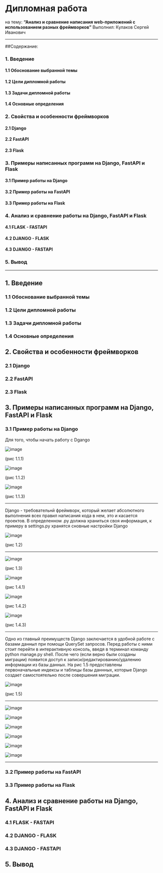 # Дипломная работа 
на тему: 
**“Анализ и сравнение написания web-приложений с использованием разных фреймворков”** 
Выполнил: Кулаков Сергей Иванович

----

##Содержание: 
### 1. Введение
#### 1.1 Обоснование выбранной темы
#### 1.2 Цели дипломной работы
#### 1.3 Задачи дипломной работы
#### 1.4 Основные определения
### 2. Свойства и особенности фреймворков
#### 2.1 Django
#### 2.2 FastAPI  
#### 2.3 Flask
### 3. Примеры написанных программ на Django, FastAPI  и Flask 
#### 3.1 Пример работы на Django
#### 3.2 Пример работы на FastAPI
#### 3.3 Пример работы на Flask
### 4. Анализ и сравнение работы на Django, FastAPI и Flask
#### 4.1 FLASK - FASTAPI
#### 4.2 DJANGO - FLASK
#### 4.3 DJANGO - FASTAPI
### 5. Вывод

----

## 1. Введение

### 1.1 Обоснование выбранной темы

### 1.2 Цели дипломной работы

### 1.3 Задачи дипломной работы

### 1.4 Основные определения

## 2. Свойства и особенности фреймворков

### 2.1 Django

### 2.2 FastAPI  

### 2.3 Flask

## 3. Примеры написанных программ на Django, FastAPI  и Flask 

### 3.1 Пример работы на Django

Для того, чтобы начать работу с Dgango

![image](https://github.com/user-attachments/assets/73988a24-6528-4988-9168-fdb37acea83d)

(рис 1.1.1)

![image](https://github.com/user-attachments/assets/f02d0b61-7f31-41e8-a2a6-436d5c51cf7a)

(рис 1.1.2)

![image](https://github.com/user-attachments/assets/03b2e68b-5746-4445-987b-22f1b60659e3)

(рис 1.1.3)

----

Django - требовательнй фреймворк, который желает абсолютного выполнения всех правил написания кода в нем, это и касается проектов.
В определенном .py должна храниться своя информация, к примеру в settings.py хранятся сновные настройки Django

![image](https://github.com/user-attachments/assets/0cda3723-a21b-4d3d-b629-543a04060d99)


(рис 1.2)

----

![image](https://github.com/user-attachments/assets/f2498644-bf71-4af8-8528-879f6e2539e1)

(рис 1.3)

![image](https://github.com/user-attachments/assets/7e64801f-e356-44a2-9bf6-7cdf6fe32c79)

(рис 1.4.1)

![image](https://github.com/user-attachments/assets/636a75ef-efcd-484d-b5ff-9c538cd2f963)

(рис 1.4.2)

![image](https://github.com/user-attachments/assets/118725a5-78a2-4e7b-ba04-5f3b4078e256)

(рис 1.4.3)

----

Одно из главный преимуществ Django заключается в удобной работе с базами данныл при помощи QuerySet запросов.
Перед работы с ними стоит перейти в интерактивную консоль, введя в терминал команду python manage.py shell. После чего (если верно были 
созданы миграции) появится доступ к записи/редактированию/удалению информации из базы данных. 
На рис 1.5 предоставлены первоначальные индексы и таблицы базы даннных, которые Django создает самостоятельно после совершения миграции.

![image](https://github.com/user-attachments/assets/167cef3c-9580-45e0-acdb-d312c982ede1)

(рис 1.5)

----

![image](https://github.com/user-attachments/assets/2ef58bae-a15d-4b81-9e20-b44463015240)

![image](https://github.com/user-attachments/assets/6157c3bf-cef4-48a0-8c7c-ba2a8cf87d02)

![image](https://github.com/user-attachments/assets/3e9fe3a3-cd4d-4261-91fc-f5759a5cc879)

![image](https://github.com/user-attachments/assets/91786cb9-5a6c-4f9a-b750-92758dcc1604)

![image](https://github.com/user-attachments/assets/66caeb1e-4df3-49ce-ab60-a2d5b2506224)

![image](https://github.com/user-attachments/assets/9cb99d78-b359-4a41-8f81-c1c961b435a7)

----

### 3.2 Пример работы на FastAPI

### 3.3 Пример работы на Flask

## 4. Анализ и сравнение работы на Django, FastAPI и Flask

### 4.1 FLASK - FASTAPI

### 4.2 DJANGO - FLASK

### 4.3 DJANGO - FASTAPI

## 5. Вывод



